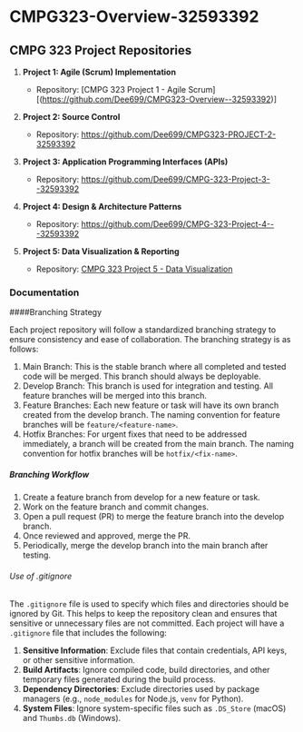 # CMPG323-Overview-32593392
## CMPG 323 Project Repositories
1. **Project 1: Agile (Scrum) Implementation**
   - Repository: [CMPG 323 Project 1 - Agile Scrum][(https://github.com/Dee699/CMPG323-Overview--32593392)]

2. **Project 2: Source Control**
   - Repository: https://github.com/Dee699/CMPG323-PROJECT-2-32593392
3. **Project 3: Application Programming Interfaces (APIs)**
   - Repository: https://github.com/Dee699/CMPG-323-Project-3--32593392

4. **Project 4: Design & Architecture Patterns**
   - Repository: https://github.com/Dee699/CMPG-323-Project-4---32593392

5. **Project 5: Data Visualization & Reporting**
   - Repository: [CMPG 323 Project 5 - Data Visualization](link_to_repository_5)
  
### Documentation


####Branching Strategy

Each project repository will follow a standardized branching strategy to ensure consistency and ease of collaboration. The branching strategy is as follows:

1. Main Branch: This is the stable branch where all completed and tested code will be merged. This branch should always be deployable.
2. Develop Branch: This branch is used for integration and testing. All feature branches will be merged into this branch.
3. Feature Branches: Each new feature or task will have its own branch created from the develop branch. The naming convention for feature branches will be `feature/<feature-name>`.
4. Hotfix Branches: For urgent fixes that need to be addressed immediately, a branch will be created from the main branch. The naming convention for hotfix branches will be `hotfix/<fix-name>`.

##### Branching Workflow
1. Create a feature branch from develop for a new feature or task.
2. Work on the feature branch and commit changes.
3. Open a pull request (PR) to merge the feature branch into the develop branch.
4. Once reviewed and approved, merge the PR.
5. Periodically, merge the develop branch into the main branch after testing. 

###### Use of .gitignore

The `.gitignore` file is used to specify which files and directories should be ignored by Git. This helps to keep the repository clean and ensures that sensitive or unnecessary files are not committed. Each project will have a `.gitignore` file that includes the following:

1. **Sensitive Information**: Exclude files that contain credentials, API keys, or other sensitive information.
2. **Build Artifacts**: Ignore compiled code, build directories, and other temporary files generated during the build process.
3. **Dependency Directories**: Exclude directories used by package managers (e.g., `node_modules` for Node.js, `venv` for Python).
4. **System Files**: Ignore system-specific files such as `.DS_Store` (macOS) and `Thumbs.db` (Windows).


